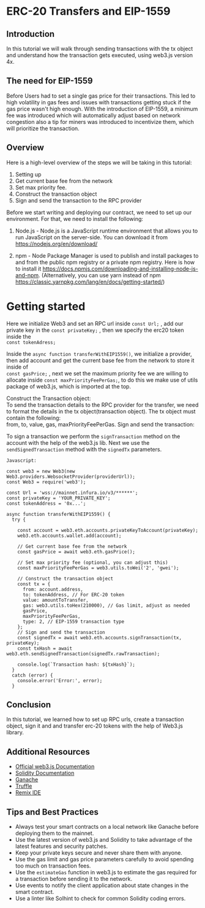
# ERC-20 Transfers and EIP-1559

## Introduction
In this tutorial we will walk through sending transactions with the tx object and understand how the transaction gets executed, using web3.js version 4x.

## The need for EIP-1559
 
Before Users had to set a single gas price for their transactions. This led to high volatility in gas fees and issues with transactions getting stuck if the gas price wasn't high enough.
With the introduction of EIP-1559, a minimum fee was introduced which will  automatically adjust based on network congestion
also a tip for miners was introduced to incentivize them, which will prioritize the transaction.


##  Overview

Here is a high-level overview of the steps we will be taking in this tutorial:

1. Setting up  
2. Get current base fee from the network  
3. Set max priority fee.  
4. Construct the transaction object
5. Sign and send the transaction to the RPC provider

Before we start writing and deploying our contract, we need to set up our environment. For that, we need to install the following:

1. Node.js - Node.js is a JavaScript runtime environment that allows you to run JavaScript on the server-side. You can download it from https://nodejs.org/en/download/  

2. npm - Node Package Manager is used to publish and install packages to and from the public npm registry or a private npm registry. Here is how to install it https://docs.npmjs.com/downloading-and-installing-node-js-and-npm. (Alternatively, you can use yarn instead of npm https://classic.yarnpkg.com/lang/en/docs/getting-started/)

# Getting started

Here we initialize Web3 and set an RPC url inside `const Url;` , add our private key in the `const privateKey;` , then we specify the erc20 token inside the  
 `const tokenAdress;`

Inside the `async function transferWithEIP1559()`, we initialize a provider, then add account and get the current base fee from the network to store it inside of  
`const gasPrice;` , next we set the maximum priority fee we are willing to allocate inside  `const maxPriorityFeePerGas;`, to do this we make use of utils package of web3.js, which is imported at the top.

Construct the Transaction object:  
To send the transaction details to the RPC provider for the transfer, we need to format the details in the tx object(transaction object). The tx object must contain the following:  
from, to, value, gas, maxPriorityFeePerGas.
Sign and send the transaction:  

To sign a transaction we perform the `signTransaction` method on the account with the help of the web3.js lib.
Next we use the `sendSignedTransaction` method with the `signedTx` parameters.
``` 
Javascript:

const web3 = new Web3(new Web3.providers.WebsocketProvider(providerUrl));
const Web3 = require('web3');

const Url = 'wss://mainnet.infura.io/v3/******';
const privateKey = 'YOUR_PRIVATE_KEY';
const tokenAddress = '0x...'; 

async function transferWithEIP1559() {
  try {

    const account = web3.eth.accounts.privateKeyToAccount(privateKey);
    web3.eth.accounts.wallet.add(account);

    // Get current base fee from the network
    const gasPrice = await web3.eth.gasPrice();

    // Set max priority fee (optional, you can adjust this)
    const maxPriorityFeePerGas = web3.utils.toWei('2', 'gwei');

    // Construct the transaction object
    const tx = {
      from: account.address,
      to: tokenAddress, // For ERC-20 token 
      value: amountToTransfer, 
      gas: web3.utils.toHex(210000), // Gas limit, adjust as needed
      gasPrice,
      maxPriorityFeePerGas,
      type: 2, // EIP-1559 transaction type
    };
    // Sign and send the transaction
    const signedTx = await web3.eth.accounts.signTransaction(tx, privateKey);
    const txHash = await web3.eth.sendSignedTransaction(signedTx.rawTransaction);

    console.log(`Transaction hash: ${txHash}`);
  } 
  catch (error) {
    console.error('Error:', error);
  }
```
## Conclusion
In this tutorial, we learned how to set up RPC urls, create a transaction object, sign it and  and transfer erc-20 tokens with the help of Web3.js library.

## Additional Resources

-   [Official web3.js Documentation](https://docs.web3js.org/)
-   [Solidity Documentation](https://solidity.readthedocs.io/)
-   [Ganache](https://www.trufflesuite.com/ganache)
-   [Truffle](https://trufflesuite.com/)
-   [Remix IDE](https://remix.ethereum.org/)

## Tips and Best Practices

-   Always test your smart contracts on a local network like Ganache before deploying them to the mainnet.
-   Use the latest version of web3.js and Solidity to take advantage of the latest features and security patches.
-   Keep your private keys secure and never share them with anyone.
-   Use the gas limit and gas price parameters carefully to avoid spending too much on transaction fees.
-   Use the `estimateGas` function in web3.js to estimate the gas required for a transaction before sending it to the network.
-   Use events to notify the client application about state changes in the smart contract.
-   Use a linter like Solhint to check for common Solidity coding errors.
